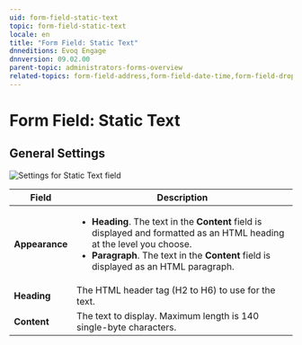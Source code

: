 ```yaml
---
uid: form-field-static-text
topic: form-field-static-text
locale: en
title: "Form Field: Static Text"
dnneditions: Evoq Engage
dnnversion: 09.02.00
parent-topic: administrators-forms-overview
related-topics: form-field-address,form-field-date-time,form-field-dropdown,form-field-email,form-field-esignature,form-field-multi-line-text,form-field-multiple-choice,form-field-name,form-field-number,form-field-phone-number,form-field-single-line-text,form-field-terms-conditions,form-field-url-website,form-field-submit
---
```


# Form Field: Static Text

## General Settings

  

![Settings for Static Text field](/images/scr-FormField-StaticText.gif)

  

|**Field**|**Description**|
|---|---|
|**Appearance**|<ul><li>**Heading**. The text in the **Content** field is displayed and formatted as an HTML heading at the level you choose.</li><li>**Paragraph**. The text in the **Content** field is displayed as an HTML paragraph.</li></ul>|
|**Heading**|The HTML header tag (H2 to H6) to use for the text.|
|**Content**|The text to display. Maximum length is 140 single-byte characters.|